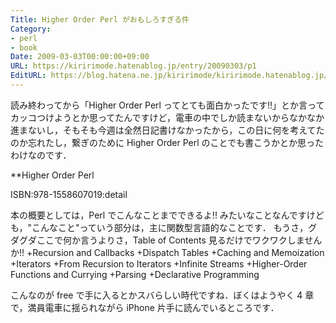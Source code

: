 ```yaml
---
Title: Higher Order Perl がおもしろすぎる件
Category:
- perl
- book
Date: 2009-03-03T00:00:00+09:00
URL: https://kiririmode.hatenablog.jp/entry/20090303/p1
EditURL: https://blog.hatena.ne.jp/kiririmode/kiririmode.hatenablog.jp/atom/entry/8454420450078213396
---
```



読み終わってから「Higher Order Perl ってとても面白かったです!!」とか言ってカッコつけようとか思ってたんですけど，電車の中でしか読まないからなかなか進まないし，そもそも今週は全然日記書けなかったから，この日に何を考えてたのか忘れたし，繋ぎのために Higher Order Perl のことでも書こうかとか思ったわけなのです．

**Higher Order Perl

ISBN:978-1558607019:detail

本の概要としては，Perl でこんなことまでできるよ!! みたいなことなんですけども，"こんなこと"っていう部分は，主に関数型言語的なことです．
もうさ，グダグダここで何か言うよりさ，Table of Contents 見るだけでワクワクしませんか!!
+Recursion and Callbacks
+Dispatch Tables
+Caching and Memoization
+Iterators
+From Recursion to Iterators
+Infinite Streams
+Higher-Order Functions and Currying
+Parsing
+Declarative Programming 

こんなのが free で手に入るとかスバらしい時代ですね．ぼくはようやく 4 章で，満員電車に揺られながら iPhone 片手に読んでいるところです．
